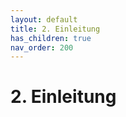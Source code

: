 ```yaml
---
layout: default
title: 2. Einleitung
has_children: true
nav_order: 200
---
```


# 2. Einleitung


